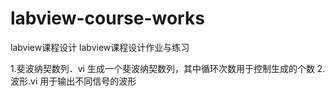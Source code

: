 # labview-course-works
labview课程设计
labview课程设计作业与练习

1.斐波纳契数列．vi
生成一个斐波纳契数列，其中循环次数用于控制生成的个数
2.波形.vi
用于输出不同信号的波形

